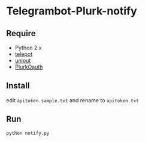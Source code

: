 # Telegrambot-Plurk-notify

## Require

- Python 2.x
- [telepot](https://github.com/nickoala/telepot)
- [uniout](https://github.com/moskytw/uniout)
- [PlurkOauth](https://github.com/clsung/plurk-oauth)

## Install
edit `apitoken.sample.txt` and rename to `apitoken.txt`

## Run
`python notify.py`
